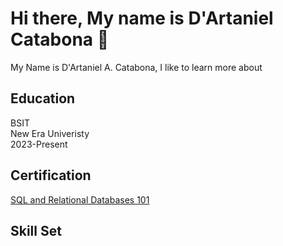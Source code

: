 ## <h1> Hi there, My name is D'Artaniel Catabona 👋</h1>
My Name is D'Artaniel A. Catabona, I like to learn more about
<h2>Education</h2>
 BSIT
   <br>
New Era Univeristy
   <br>
  2023-Present
  <h2>Certification</h2>
  <a href = "https://courses.cognitiveclass.ai/certificates/211e363f43574220a3bdb0f67c9ad9e5"> SQL and Relational Databases 101</a>
  <h2>Skill Set</h2>
